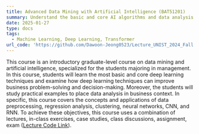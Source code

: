 ```yaml
---
title: Advanced Data Mining with Artificial Intelligence (BAT51201)
summary: Understand the basic and core AI algorithms and data analysis techniques
date: 2025-01-27
type: docs
tags:
  - Machine Learning, Deep Learning, Transformer
url_code: 'https://github.com/Dawoon-Jeong0523/Lecture_UNIST_2024_Fall'
---
```


This course is an introductory graduate-level course on data mining and artificial intelligence, specialized for the students majoring in management.
In this course, students will learn the most basic and core deep learning techniques and examine how deep learning techniques can improve business
problem-solving and decision-making. Moreover, the students will study practical examples to place data analysis in business context. In specific, this
course covers the concepts and applications of data preprocessing, regression analysis, clustering, neural networks, CNN, and RNN. To achieve these
objectives, this course uses a combination of lectures, in-class exercises, case studies, class discussions, assignment, exam ([Lecture Code Link](https://github.com/Dawoon-Jeong0523/Lecture_UNIST_2024_Fall)).
